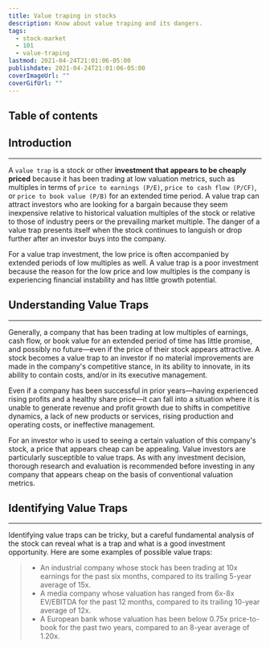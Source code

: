 ```yaml
---
title: Value traping in stocks
description: Know about value traping and its dangers.
tags:
  - stock-market
  - 101
  - value-traping
lastmod: 2021-04-24T21:01:06-05:00
publishdate: 2021-04-24T21:01:06-05:00
coverImageUrl: ""
coverGifUrl: ""
---
```


## Table of contents

## Introduction

---

A `value trap` is a stock or other **investment that appears to be cheaply priced** because it has been trading at low valuation metrics, such as multiples in terms of `price to earnings (P/E)`, `price to cash flow (P/CF)`, or `price to book value (P/B)` for an extended time period. A value trap can attract investors who are looking for a bargain because they seem inexpensive relative to historical valuation multiples of the stock or relative to those of industry peers or the prevailing market multiple. The danger of a value trap presents itself when the stock continues to languish or drop further after an investor buys into the company.

For a value trap investment, the low price is often accompanied by extended periods of low multiples as well. A value trap is a poor investment because the reason for the low price and low multiples is the company is experiencing financial instability and has little growth potential.

## Understanding Value Traps

---

Generally, a company that has been trading at low multiples of earnings, cash flow, or book value for an extended period of time has little promise, and possibly no future—even if the price of their stock appears attractive. A stock becomes a value trap to an investor if no material improvements are made in the company's competitive stance, in its ability to innovate, in its ability to contain costs, and/or in its executive management.

Even if a company has been successful in prior years—having experienced rising profits and a healthy share price—it can fall into a situation where it is unable to generate revenue and profit growth due to shifts in competitive dynamics, a lack of new products or services, rising production and operating costs, or ineffective management.

For an investor who is used to seeing a certain valuation of this company's stock, a price that appears cheap can be appealing. Value investors are particularly susceptible to value traps. As with any investment decision, thorough research and evaluation is recommended before investing in any company that appears cheap on the basis of conventional valuation metrics.

## Identifying Value Traps

---

Identifying value traps can be tricky, but a careful fundamental analysis of the stock can reveal what is a trap and what is a good investment opportunity. Here are some examples of possible value traps:

> - An industrial company whose stock has been trading at 10x earnings for the past six months, compared to its trailing 5-year average of 15x.
> - A media company whose valuation has ranged from 6x-8x EV/EBITDA for the past 12 months, compared to its trailing 10-year average of 12x.
> - A European bank whose valuation has been below 0.75x price-to-book for the past two years, compared to an 8-year average of 1.20x.
